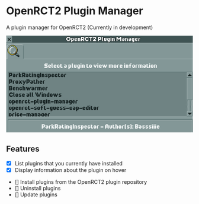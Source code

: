 # OpenRCT2 Plugin Manager

A plugin manager for OpenRCT2 (Currently in development)

![screenshot](images/plugin-manager.png)

## Features

- [x] List plugins that you currently have installed
- [x] Display information about the plugin on hover
- [] Install plugins from the OpenRCT2 plugin repository
- [] Uninstall plugins
- [] Update plugins

